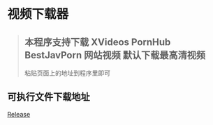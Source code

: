 # 视频下载器



>##  本程序支持下载 XVideos  PornHub  BestJavPorn  网站视频  默认下载最高清视频
> 粘贴页面上的地址到程序里即可

## 可执行文件下载地址
<a href='https://github.com/xrdev1997/DwonloadTool/release'>Release</a>
  
  <!-- ``` 
    pyinstaller -F -i favicon.ico Downloader.py
    # 打开dist 目录下就可以看见打包
  ``` -->